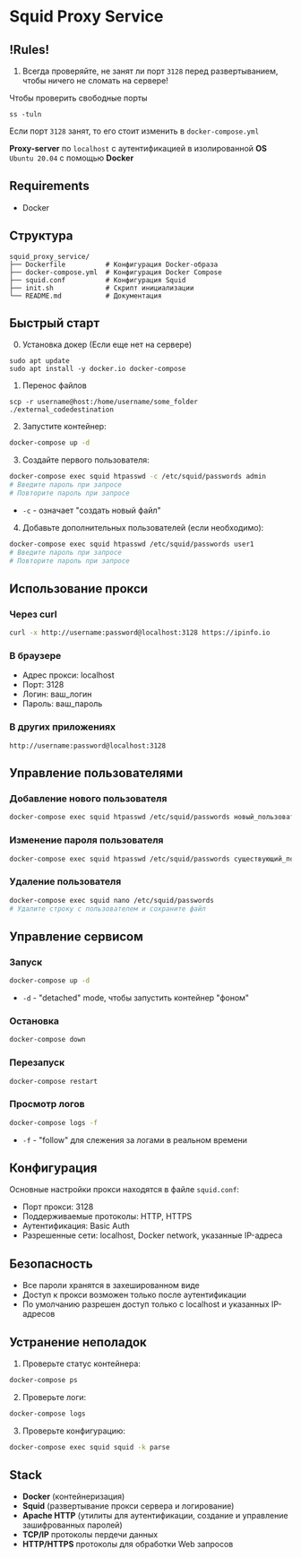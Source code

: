 # Squid Proxy Service

## !Rules!
1. Всегда проверяйте, не занят ли порт `3128` перед развертыванием, чтобы ничего не сломать на сервере!

Чтобы проверить свободные порты
```shell
ss -tuln
```
Если порт `3128` занят, то его стоит изменить в `docker-compose.yml`


**Proxy-server** по `localhost` с аутентификацией в изолированной **OS** `Ubuntu 20.04` с помощью **Docker**

## Requirements
- Docker

## Структура

```
squid_proxy_service/
├── Dockerfile          # Конфигурация Docker-образа
├── docker-compose.yml  # Конфигурация Docker Compose
├── squid.conf          # Конфигурация Squid
├── init.sh             # Скрипт инициализации
└── README.md           # Документация
```

## Быстрый старт

0. Установка докер (Если еще нет на сервере)

```shell
sudo apt update
sudo apt install -y docker.io docker-compose
```

1. Перенос файлов
```
scp -r username@host:/home/username/some_folder ./external_codedestination
```

2. Запустите контейнер:
```bash
docker-compose up -d
```

3. Создайте первого пользователя:
```bash
docker-compose exec squid htpasswd -c /etc/squid/passwords admin
# Введите пароль при запросе
# Повторите пароль при запросе
```
- `-c` - означает "создать новый файл"

4. Добавьте дополнительных пользователей (если необходимо):
```bash
docker-compose exec squid htpasswd /etc/squid/passwords user1
# Введите пароль при запросе
# Повторите пароль при запросе
```

## Использование прокси

### Через curl
```bash
curl -x http://username:password@localhost:3128 https://ipinfo.io
```

### В браузере
- Адрес прокси: localhost
- Порт: 3128
- Логин: ваш_логин
- Пароль: ваш_пароль

### В других приложениях
```
http://username:password@localhost:3128
```

## Управление пользователями

### Добавление нового пользователя
```bash
docker-compose exec squid htpasswd /etc/squid/passwords новый_пользователь
```

### Изменение пароля пользователя
```bash
docker-compose exec squid htpasswd /etc/squid/passwords существующий_пользователь
```

### Удаление пользователя
```bash
docker-compose exec squid nano /etc/squid/passwords
# Удалите строку с пользователем и сохраните файл
```

## Управление сервисом

### Запуск
```bash
docker-compose up -d
```
- `-d` - "detached" mode, чтобы запустить контейнер "фоном"

### Остановка
```bash
docker-compose down
```

### Перезапуск
```bash
docker-compose restart
```

### Просмотр логов
```bash
docker-compose logs -f
```
- `-f` - "follow" для слежения за логами в реальном времени

## Конфигурация

Основные настройки прокси находятся в файле `squid.conf`:

- Порт прокси: 3128
- Поддерживаемые протоколы: HTTP, HTTPS
- Аутентификация: Basic Auth
- Разрешенные сети: localhost, Docker network, указанные IP-адреса

## Безопасность

- Все пароли хранятся в захешированном виде
- Доступ к прокси возможен только после аутентификации
- По умолчанию разрешен доступ только с localhost и указанных IP-адресов

## Устранение неполадок

1. Проверьте статус контейнера:
```bash
docker-compose ps
```

2. Проверьте логи:
```bash
docker-compose logs
```

3. Проверьте конфигурацию:
```bash
docker-compose exec squid squid -k parse
```

## Stack
- **Docker** (контейнеризация)
- **Squid** (развертывание прокси сервера и логирование)
- **Apache HTTP** (утилиты для аутентификации, создание и управление зашифрованных паролей)
- **TCP/IP** протоколы пердечи данных
- **HTTP/HTTPS** протоколы для обработки Web запросов
